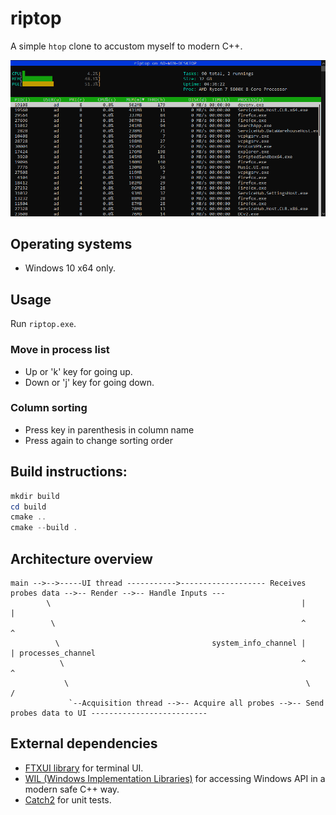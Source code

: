 # riptop

A simple `htop` clone to accustom myself to modern C++.

![riptop_basic](doc/riptop_basic.png)

## Operating systems

* Windows 10 x64 only.

## Usage

Run `riptop.exe`.

### Move in process list
- Up or 'k' key for going up.
- Down or 'j' key for going down.

### Column sorting
- Press key in parenthesis in column name 
- Press again to change sorting order



## Build instructions:
```powershell
mkdir build
cd build
cmake ..
cmake --build .
```

## Architecture overview

```shell
main -->-->-----UI thread ----------->------------------- Receives probes data -->-- Render -->-- Handle Inputs ---
        \                                                        |     |
         \                                                       ^     ^
          \                                  system_info_channel |     | processes_channel
           \                                                     ^     ^  
            \                                                     \   /
             `--Acquisition thread -->-- Acquire all probes -->-- Send probes data to UI --------------------------

```

## External dependencies

* [FTXUI library](https://github.com/ArthurSonzogni/ftxui) for terminal UI.
* [WIL (Windows Implementation Libraries)](https://github.com/microsoft/wil) for accessing Windows API in a modern safe C++ way.
* [Catch2](https://github.com/catchorg/Catch2) for unit tests.

